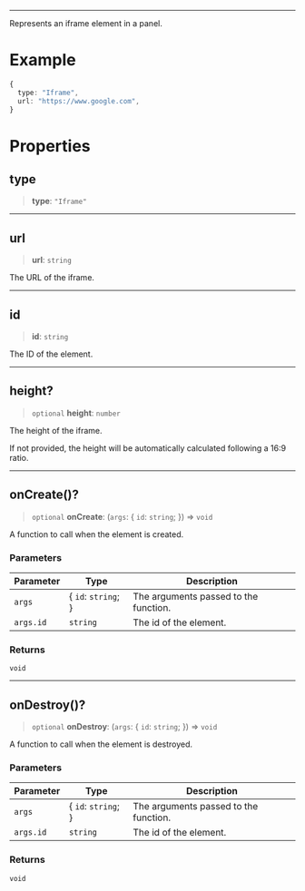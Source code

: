 ***

Represents an iframe element in a panel.

# Example

```typescript
{
  type: "Iframe",
  url: "https://www.google.com",
}
```

# Properties

## type

> **type**: `"Iframe"`

***

## url

> **url**: `string`

The URL of the iframe.

***

## id

> **id**: `string`

The ID of the element.

***

## height?

> `optional` **height**: `number`

The height of the iframe.

If not provided, the height will be automatically calculated following a 16:9 ratio.

***

## onCreate()?

> `optional` **onCreate**: (`args`: \{ `id`: `string`; }) => `void`

A function to call when the element is created.

### Parameters

| Parameter | Type                 | Description                           |
| --------- | -------------------- | ------------------------------------- |
| `args`    | \{ `id`: `string`; } | The arguments passed to the function. |
| `args.id` | `string`             | The id of the element.                |

### Returns

`void`

***

## onDestroy()?

> `optional` **onDestroy**: (`args`: \{ `id`: `string`; }) => `void`

A function to call when the element is destroyed.

### Parameters

| Parameter | Type                 | Description                           |
| --------- | -------------------- | ------------------------------------- |
| `args`    | \{ `id`: `string`; } | The arguments passed to the function. |
| `args.id` | `string`             | The id of the element.                |

### Returns

`void`
